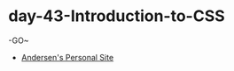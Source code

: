 # day-43-Introduction-to-CSS

-GO~

- [Andersen's Personal Site](https://sivelll.github.io/day-43-Introduction-to-CSS/)
